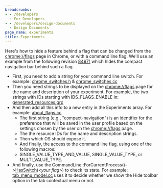 ```yaml
---
breadcrumbs:
- - /developers
  - For Developers
- - /developers/design-documents
  - Design Documents
page_name: experiments
title: Experiments
---
```


Here's how to hide a feature behind a flag that can be changed from the
[chrome://flags](javascript:void(0);) page in Chrome, or with a command line
flag. We'll use an example from the following revision
[84971](http://src.chromium.org/viewvc/chrome) which hides the compact
navigation bar behind such a flag.

*   First, you need to add a string for your command line switch.
    For example:
    [chrome_switches.h](http://src.chromium.org/viewvc/chrome/trunk/src/chrome/common/chrome_switches.h)
    &
    [chrome_switches.cc](http://src.chromium.org/viewvc/chrome/trunk/src/chrome/common/chrome_switches.cc)
*   Then you need strings to be displayed on the
            [chrome://flags](javascript:void(0);) page for the name and
            description of your experiment.
    For example, the two strings with IDs starting with IDS_FLAGS_ENABLE in:
    [generated_resources.grd](http://src.chromium.org/viewvc/chrome/trunk/src/chrome/app/generated_resources.grd)
*   And then add all this info to a new entry in the Experiments array.
    For example:
    [about_flags.cc](http://src.chromium.org/viewvc/chrome/trunk/src/chrome/browser/about_flags.cc)
    *   The first string (e.g., "compact-navigation") is an identifier
                for the preference that will be saved in the user profile based
                on the settings chosen by the user on the
                [chrome://flags](javascript:void(0);) page.
    *   The the resource IDs for the name and description strings.
    *   Then which OS should expose it.
    *   And finally, the access to the command line flag, using one of
                the following macros:
    *   SINGLE_VALUE_TYPE_AND_VALUE, SINGLE_VALUE_TYPE, or
                MULTI_VALUE_TYPE.
*   And finally, use the
            CommandLine::ForCurrentProcess()-&gt;[HasSwitch](http://www.google.com/codesearch/p)(&lt;*your
            flag*&gt;) to check its state.
    For example:
    [tab_menu_model.cc](http://src.chromium.org/viewvc/chrome/trunk/src/chrome/browser/ui/tabs/tab_menu_model.cc)
    uses it to decide whether we show the Hide toolbar option in the tab
    contextual menu or not.